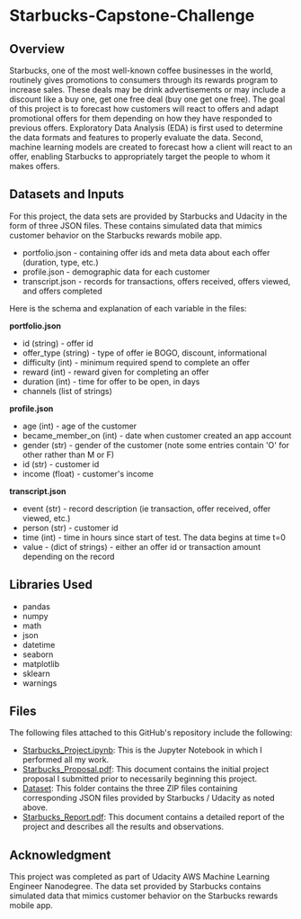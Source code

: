 # Starbucks-Capstone-Challenge

## Overview
Starbucks, one of the most well-known coffee businesses in the world, routinely gives promotions to consumers through its rewards program to increase sales. These deals may be drink advertisements or may include a discount like a buy one, get one free deal (buy one get one free). The goal of this project is to forecast how customers will react to offers and adapt promotional offers for them depending on how they have responded to previous offers. Exploratory Data Analysis (EDA) is first used to determine the data formats and features to properly evaluate the data. Second, machine learning models are created to forecast how a client will react to an offer, enabling Starbucks to appropriately target the people to whom it makes offers.

## Datasets and Inputs
For this project, the data sets are provided by Starbucks and Udacity in the form of three JSON files. These contains simulated data that mimics customer behavior on the Starbucks rewards mobile app.

* portfolio.json - containing offer ids and meta data about each offer (duration, type, etc.)
* profile.json - demographic data for each customer
* transcript.json - records for transactions, offers received, offers viewed, and offers completed

Here is the schema and explanation of each variable in the files:

**portfolio.json**

* id (string) - offer id
* offer_type (string) - type of offer ie BOGO, discount, informational
* difficulty (int) - minimum required spend to complete an offer
* reward (int) - reward given for completing an offer
* duration (int) - time for offer to be open, in days
* channels (list of strings)

**profile.json**

* age (int) - age of the customer
* became_member_on (int) - date when customer created an app account
* gender (str) - gender of the customer (note some entries contain 'O' for other rather than M or F)
* id (str) - customer id
* income (float) - customer's income

**transcript.json**

* event (str) - record description (ie transaction, offer received, offer viewed, etc.)
* person (str) - customer id
* time (int) - time in hours since start of test. The data begins at time t=0
* value - (dict of strings) - either an offer id or transaction amount depending on the record

## Libraries Used
* pandas
* numpy
* math
* json
* datetime
* seaborn
* matplotlib
* sklearn
* warnings 

## Files
The following files attached to this GitHub's repository include the following:

* [Starbucks_Project.ipynb](https://github.com/Luckyboi69/Starbucks-Challenge/blob/main/Starbucks_Project.ipynb): This is the Jupyter Notebook in which I performed all my work.
* [Starbucks_Proposal.pdf](https://github.com/Luckyboi69/Starbucks-Challenge/blob/main/Starbucks_Proposal.pdf): This document contains the initial project proposal I submitted prior to necessarily beginning this project.
* [Dataset](https://github.com/Luckyboi69/Starbucks-Challenge/tree/main/dataset): This folder contains the three ZIP files containing corresponding JSON files provided by Starbucks / Udacity as noted above.
* [Starbucks_Report.pdf](https://github.com/Luckyboi69/Starbucks-Challenge/blob/main/Starbucks_Report.pdf): This document contains a detailed report of the project and describes all the results and observations.

## Acknowledgment
This project was completed as part of Udacity AWS Machine Learning Engineer Nanodegree. The data set provided by Starbucks contains simulated data that mimics customer behavior on the Starbucks rewards mobile app.
